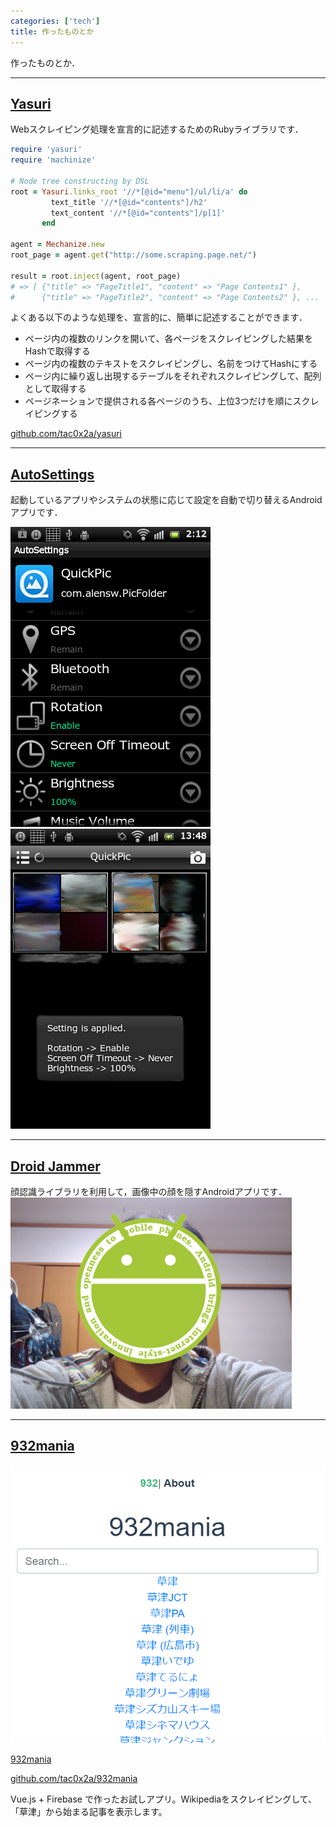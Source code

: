 ```yaml
---
categories: ['tech']
title: 作ったものとか
---
```



作ったものとか．

---
## [Yasuri](https://github.com/tac0x2a/yasuri)
Webスクレイピング処理を宣言的に記述するためのRubyライブラリです．

```ruby
require 'yasuri'
require 'machinize'

# Node tree constructing by DSL
root = Yasuri.links_root '//*[@id="menu"]/ul/li/a' do
         text_title '//*[@id="contents"]/h2'
         text_content '//*[@id="contents"]/p[1]'
       end

agent = Mechanize.new
root_page = agent.get("http://some.scraping.page.net/")

result = root.inject(agent, root_page)
# => [ {"title" => "PageTitle1", "content" => "Page Contents1" },
#      {"title" => "PageTitle2", "content" => "Page Contents2" }, ...  ]

```


よくある以下のような処理を、宣言的に、簡単に記述することができます．

+ ページ内の複数のリンクを開いて、各ページをスクレイピングした結果をHashで取得する
+ ページ内の複数のテキストをスクレイピングし、名前をつけてHashにする
+ ページ内に繰り返し出現するテーブルをそれぞれスクレイピングして、配列として取得する
+ ページネーションで提供される各ページのうち、上位3つだけを順にスクレイピングする

[github.com/tac0x2a/yasuri](https://github.com/tac0x2a/yasuri)

---
## [AutoSettings](https://play.google.com/store/apps/details?id=net.tac42.auto_settings)
起動しているアプリやシステムの状態に応じて設定を自動で切り替えるAndroidアプリです．

![](./autosettings_01.png)
![](./autosettings_02.png)

---
## [Droid Jammer](https://play.google.com/store/apps/details?id=jp.dip.wt.lmm)
顔認識ライブラリを利用して，画像中の顔を隠すAndroidアプリです．
![](./droidjammer_01.png)

---
## [932mania](https://932mania.tac42.net)
![932mania](932mania.png)

[932mania](https://932mania.tac42.net)

[github.com/tac0x2a/932mania](https://github.com/tac0x2a/932_mania)


Vue.js + Firebase で作ったお試しアプリ。Wikipediaをスクレイピングして、「草津」から始まる記事を表示します。


